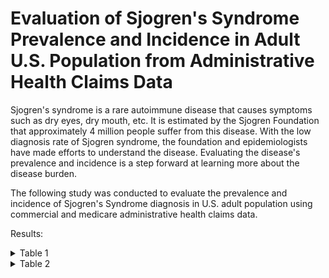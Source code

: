 # Evaluation of Sjogren's Syndrome Prevalence and Incidence in Adult U.S. Population from Administrative Health Claims Data

Sjogren's syndrome is a rare autoimmune disease that causes symptoms such as dry eyes, dry mouth, etc.
It is estimated by the Sjogren Foundation that approximately 4 million people suffer from this disease.
With the low diagnosis rate of Sjogren syndrome, the foundation and epidemiologists have made efforts to understand the disease.
Evaluating the disease's prevalence and incidence is a step forward at learning more about the disease burden.

The following study was conducted to evaluate the prevalence and incidence of Sjogren's Syndrome diagnosis in U.S. adult population using commercial and medicare administrative health claims data.

Results:
<details><summary>Table 1</summary>
<p>
 
Table 1: Sjogren's Syndrome Prevalence and Incidence Demographic Frequency Table.
![ss_demo](https://user-images.githubusercontent.com/73903035/193506978-019f0a6e-d366-455c-be06-4e15c33c63de.PNG)
</p>
</details>


<details><summary>Table 2</summary>
<p>
 
Table 2: Sjogren's Syndrome Prevalence and Incidence Overall Rates Table.
![ss_overall](https://user-images.githubusercontent.com/73903035/193507119-749ec480-84f9-42b0-8d75-102b2360ace2.PNG)
</p>
</details>
